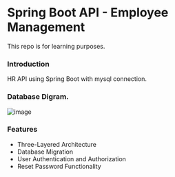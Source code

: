 # Spring Boot API - Employee Management
This repo is for learning purposes.

### Introduction 
HR API using Spring Boot with mysql connection.

### Database Digram. 
![image](https://github.com/abdulmalikalomayri/spring-employee-management/assets/41757828/2c99b5ba-aafc-4348-987b-92ab61bfc8d3)

### Features 
* Three-Layered Architecture
* Database Migration
* User Authentication and Authorization
* Reset Password Functionality 